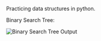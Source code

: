 Practicing data structures in python.

Binary Search Tree: 

![Binary Search Tree Output](https://github.com/marsbeaver/python_data_structures/edit/main/python_bst.png)
